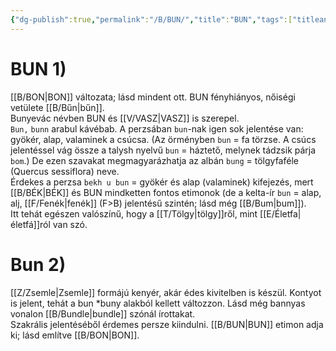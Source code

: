 ```yaml
---
{"dg-publish":true,"permalink":"/B/BUN/","title":"BUN","tags":["titleandheadingonedontmatch","multipleentries","stitched"],"created":"2024-10-24T16:31","updated":"2025-08-31T02:06"}
---
```



# BUN 1)

[[B/BON\|BON]] változata; lásd mindent ott. BUN fényhiányos, nőiségi vetülete [[B/Bűn\|bűn]].  
Bunyevác névben BUN és [[V/VASZ\|VASZ]] is szerepel.  
`Bun,` `bunn` arabul kávébab. A perzsában `bun`-nak igen sok jelentése van: gyökér, alap, valaminek a csúcsa. (Az örményben `bun` = fa törzse. A csúcs jelentéssel vág össze a talysh nyelvű `bun` = háztető, melynek tádzsik párja `bom`.) De ezen szavakat megmagyarázhatja az albán `bung` = tölgyfaféle (Quercus sessiflora) neve.  
Érdekes a perzsa `bekh u bun` = gyökér és alap (valaminek) kifejezés, mert [[B/BÉK\|BÉK]] és BUN mindketten fontos etimonok (de a kelta-ír `bun` = alap, alj, [[F/Fenék\|fenék]] (F>B) jelentésű szintén; lásd még [[B/Bum\|bum]]).  
Itt tehát egészen valószínű, hogy a [[T/Tölgy\|tölgy]]ről, mint [[E/Életfa\|életfá]]ról van szó.  

# Bun 2)

[[Z/Zsemle\|Zsemle]] formájú kenyér, akár édes kivitelben is készül. Kontyot is jelent, tehát a bun \*buny alakból kellett változzon. Lásd még bannyas vonalon [[B/Bundle\|bundle]] szónál írottakat.  
Szakrális jelentéséből érdemes persze kiindulni. [[B/BUN\|BUN]] etimon adja ki; lásd említve [[B/BON\|BON]].  

